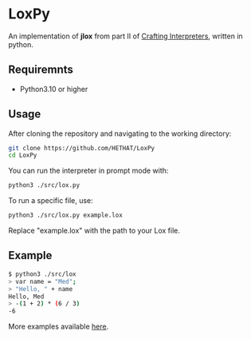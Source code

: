 # LoxPy

An implementation of **jlox** from part II of [Crafting Interpreters](https://www.craftinginterpreters.com/), written in python.

## Requiremnts

- Python3.10 or higher

## Usage

After cloning the repository and navigating to the working directory:

```bash
git clone https://github.com/HETHAT/LoxPy
cd LoxPy
```

You can run the interpreter in prompt mode with:

```bash
python3 ./src/lox.py
```

To run a specific file, use:

```bash
python3 ./src/lox.py example.lox
```

Replace "example.lox" with the path to your Lox file.

## Example

```bash
$ python3 ./src/lox
> var name = "Med";
> "Hello, " + name
Hello, Med
> -(1 + 2) * (6 / 3)
-6
```

More examples available [here](/examples).
